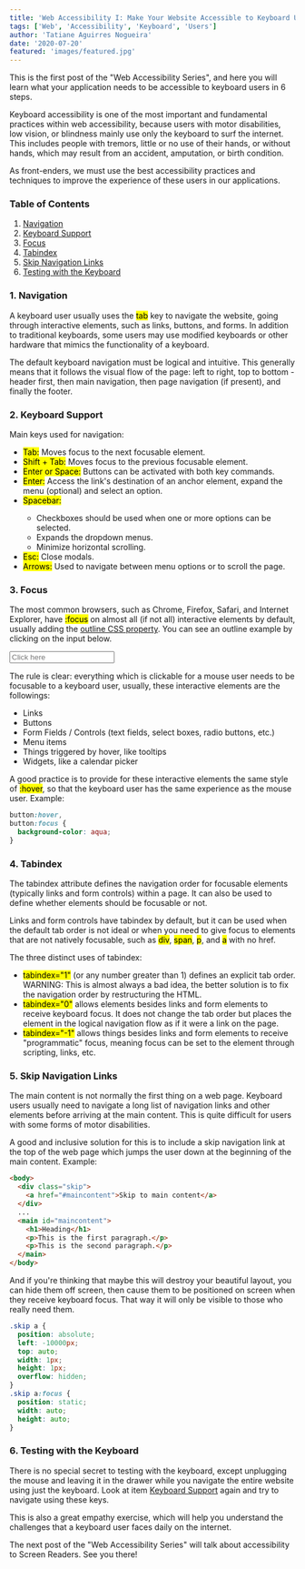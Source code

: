 ```yaml
---
title: 'Web Accessibility I: Make Your Website Accessible to Keyboard Users'
tags: ['Web', 'Accessibility', 'Keyboard', 'Users']
author: 'Tatiane Aguirres Nogueira'
date: '2020-07-20'
featured: 'images/featured.jpg'
---
```


This is the first post of the "Web Accessibility Series", and here you will learn what your application needs to be accessible to keyboard users in 6 steps.

Keyboard accessibility is one of the most important and fundamental practices within web accessibility, because users with motor disabilities, low vision, or blindness mainly use only the keyboard to surf the internet. This includes people with tremors, little or no use of their hands, or without hands, which may result from an accident, amputation, or birth condition.

As front-enders, we must use the best accessibility practices and techniques to improve the experience of these users in our applications.

<h3>Table of Contents</h3>
<ol class='u-ordered-list'>
  <li>
    <a class='u-link' href='#navigation'>
      Navigation
    </a>
  </li>
  <li>
    <a class='u-link' href='#keyboard-support'>
      Keyboard Support
    </a>
  </li>
  <li>
    <a class='u-link' href='#focus'>
      Focus
    </a>
  </li>
  <li>
    <a class='u-link' href='#tabindex'>
      Tabindex
    </a>
  </li>
  <li>
    <a class='u-link' href='#skip-navigation'>
      Skip Navigation Links
    </a>
  </li>
  <li>
    <a class='u-link' href='#testing'>
      Testing with the Keyboard
    </a>
  </li>
</ol>

<section style="position: relative;">
<span class="u-anchor" id="navigation"></span>
<h3>1. Navigation</h3>

A keyboard user usually uses the <mark>tab</mark> key to navigate the website, going through interactive elements, such as links, buttons, and forms. In addition to traditional keyboards, some users may use modified keyboards or other hardware that mimics the functionality of a keyboard.

The default keyboard navigation must be logical and intuitive. This generally means that it follows the visual flow of the page: left to right, top to bottom - header first, then main navigation, then page navigation (if present), and finally the footer.

</section>

<section style="position: relative;">
<span class="u-anchor" id="keyboard-support"></span>
<h3>2. Keyboard Support</h3>

Main keys used for navigation:

<ul class="u-unordered-list">
<li><mark>Tab:</mark> Moves focus to the next focusable element.</li>
<li><mark>Shift + Tab:</mark> Moves focus to the previous focusable element.</li>
<li><mark>Enter or Space:</mark> Buttons can be activated with both key commands.</li>
<li><mark>Enter:</mark> Access the link's destination of an anchor element, expand the menu (optional) and select an option.</li>
<li><mark>Spacebar:</mark></li> 
<ul>
<li>Checkboxes should be used when one or more options can be selected.</li>
<li>Expands the dropdown menus.</li>
<li>Minimize horizontal scrolling.</li>
</ul>
<li><mark>Esc:</mark> Close modals.</li>
<li><mark>Arrows:</mark> Used to navigate between menu options or to scroll the page.</li>
</ul>
</section>

<section style="position: relative;">
<span class="u-anchor" id="focus"></span>
<h3>3. Focus</h3>
<span>

The most common browsers, such as Chrome, Firefox, Safari, and Internet Explorer, have <mark>:focus</mark> on almost all (if not all) interactive elements by default, usually adding the <a class="u-link" href="https://developer.mozilla.org/en-US/docs/Web/CSS/outline" target="_blank" rel="noreferrer noopener">outline CSS property</a>. You can see an outline example by clicking on the input below.

<input class="u-outline" placeholder="Click here" /><br>

The rule is clear: everything which is clickable for a mouse user needs to be focusable to a keyboard user, usually, these interactive elements are the followings:

<ul class="u-unordered-list">
<li>Links</li>
<li>Buttons</li>
<li>Form Fields / Controls (text fields, select boxes, radio buttons, etc.)</li>
<li>Menu items</li>
<li>Things triggered by hover, like tooltips</li>
<li>Widgets, like a calendar picker</li>
</ul>

A good practice is to provide for these interactive elements the same style of <mark>:hover</mark>, so that the keyboard user has the same experience as the mouse user. Example:

```css
button:hover,
button:focus {
  background-color: aqua;
}
```

</section>
<section style="position: relative;">
<span class="u-anchor" id="tabindex"></span>
<h3>4. Tabindex</h3>

The tabindex attribute defines the navigation order for focusable elements (typically links and form controls) within a page. It can also be used to define whether elements should be focusable or not.

Links and form controls have tabindex by default, but it can be used when the default tab order is not ideal or when you need to give focus to elements that are not natively focusable, such as <mark>div</mark>, <mark>span</mark>, <mark>p</mark>, and <mark>a</mark> with no href.

The three distinct uses of tabindex:

<ul  class="u-unordered-list">
<li><mark>tabindex="1"</mark> (or any number greater than 1) defines an explicit tab order. WARNING: This is almost always a bad idea, the better solution is to fix the navigation order by restructuring the HTML.</li>
<li><mark>tabindex="0"</mark> allows elements besides links and form elements to receive keyboard focus. It does not change the tab order but places the element in the logical navigation flow as if it were a link on the page.</li>
<li><mark>tabindex="-1"</mark> allows things besides links and form elements to receive "programmatic" focus, meaning focus can be set to the element through scripting, links, etc.</li>
</ul>
</section>
<section style="position: relative;">
<span class="u-anchor" id="skip-navigation"></span>
<h3>5. Skip Navigation Links</h3>

The main content is not normally the first thing on a web page. Keyboard users usually need to navigate a long list of navigation links and other elements before arriving at the main content. This is quite difficult for users with some forms of motor disabilities.

A good and inclusive solution for this is to include a skip navigation link at the top of the web page which jumps the user down at the beginning of the main content. Example:

```html
<body>
  <div class="skip">
    <a href="#maincontent">Skip to main content</a>
  </div>
  ...
  <main id="maincontent">
    <h1>Heading</h1>
    <p>This is the first paragraph.</p>
    <p>This is the second paragraph.</p>
  </main>
</body>
```

And if you're thinking that maybe this will destroy your beautiful layout, you can hide them off screen, then cause them to be positioned on screen when they receive keyboard focus. That way it will only be visible to those who really need them.

```css
.skip a {
  position: absolute;
  left: -10000px;
  top: auto;
  width: 1px;
  height: 1px;
  overflow: hidden;
}
.skip a:focus {
  position: static;
  width: auto;
  height: auto;
}
```

</section>
<section style="position: relative;">
<span class="u-anchor" id="testing"></span>
<h3>6. Testing with the Keyboard</h3>

There is no special secret to testing with the keyboard, except unplugging the mouse and leaving it in the drawer while you navigate the entire website using just the keyboard. Look at item <a class='u-link' href='#keyboard-support'>Keyboard Support</a> again and try to navigate using these keys.

This is also a great empathy exercise, which will help you understand the challenges that a keyboard user faces daily on the internet.

</section>

The next post of the "Web Accessibility Series" will talk about accessibility to Screen Readers. See you there!
